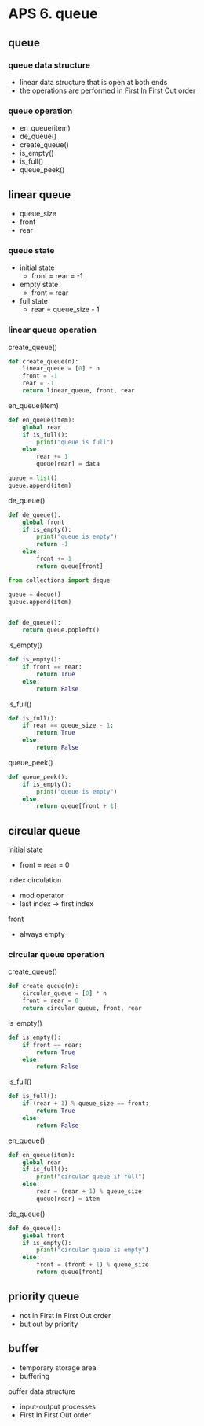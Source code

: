 # APS 6. queue

## queue
### queue data structure
- linear data structure that is open at both ends
- the operations are performed in First In First Out order

### queue operation
- en_queue(item)
- de_queue()
- create_queue()
- is_empty()
- is_full()
- queue_peek()

## linear queue
- queue_size
- front 
- rear

### queue state
- initial state
  - front = rear = -1
- empty state
  - front = rear
- full state
  - rear = queue_size - 1

### linear queue operation  
create_queue()
```python
def create_queue(n):
    linear_queue = [0] * n
    front = -1
    rear = -1
    return linear_queue, front, rear
```

en_queue(item)
```python
def en_queue(item):
    global rear
    if is_full():
        print("queue is full")
    else:
        rear += 1
        queue[rear] = data
```
```python
queue = list()
queue.append(item)
```

de_queue()
```python
def de_queue():
    global front
    if is_empty():
        print("queue is empty")
        return -1
    else:
        front += 1
        return queue[front]
```
```python
from collections import deque

queue = deque()
queue.append(item)


def de_queue():
    return queue.popleft()
```

is_empty()
```python
def is_empty():
    if front == rear:
        return True
    else:
        return False
```

is_full()
```python
def is_full():
    if rear == queue_size - 1:
        return True
    else:
        return False
```

queue_peek()
```python
def queue_peek():
    if is_empty():
        print("queue is empty")
    else:
        return queue[front + 1]
```

## circular queue
initial state
- front = rear = 0

index circulation
- mod operator
- last index -> first index

front
- always empty

### circular queue operation
create_queue()
```python
def create_queue(n):
    circular_queue = [0] * n
    front = rear = 0
    return circular_queue, front, rear
```

is_empty()
```python
def is_empty():
    if front == rear:
        return True
    else:
        return False
```

is_full()
```python
def is_full():
    if (rear + 1) % queue_size == front:
        return True
    else:
        return False
```

en_queue()
```python
def en_queue(item):
    global rear
    if is_full():
        print("circular queue if full")
    else:
        rear = (rear + 1) % queue_size
        queue[rear] = item
```

de_queue()
```python
def de_queue():
    global front
    if is_empty():
        print("circular queue is empty")
    else:
        front = (front + 1) % queue_size
        return queue[front]
```

## priority queue
- not in First In First Out order
- but out by priority

## buffer
- temporary storage area
- buffering

buffer data structure
- input-output processes
- First In First Out order